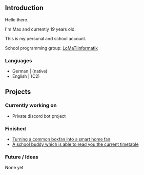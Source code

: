 ## Introduction
Hello there.

I'm Max and currently 19 years old.

This is my personal and school account.

School programming group: [LoMaTiInformatik](https://github.com/LoMaTiInformatik/)

### Languages

- German  | (native)
- English | (C2)

## Projects

### Currently working on
- Private discord bot project

### Finished
- [Turning a common boxfan into a smart home fan](https://github.com/LoMaTiInformatik/Smarthome_Ventilator/)
- [A school buddy which is able to read you the current timetable](https://github.com/LoMaTiInformatik/SchoolBuddy)

### Future / Ideas
None yet
